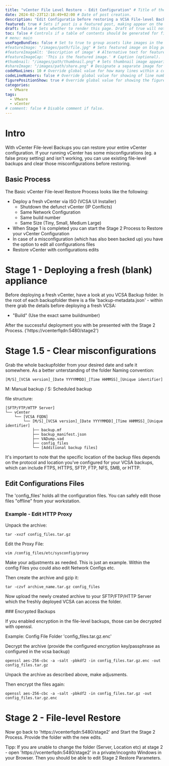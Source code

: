 ```yaml
---
title: "vCenter File Level Restore - Edit Configuration" # Title of the blog post.
date: 2024-02-23T12:18:49+02:00 # Date of post creation.
description: "Edit Configuratio before restoring a VCSA File-level Backup" # Description used for search engine.
featured: true # Sets if post is a featured post, making appear on the home page side bar.
draft: false # Sets whether to render this page. Draft of true will not be rendered.
toc: false # Controls if a table of contents should be generated for first-level links automatically.
# menu: main
usePageBundles: false # Set to true to group assets like images in the same folder as this post.
#featureImage: "/images/path/file.jpg" # Sets featured image on blog post.
#featureImageAlt: 'Description of image' # Alternative text for featured image.
#featureImageCap: 'This is the featured image.' # Caption (optional).
#thumbnail: "/images/path/thumbnail.png" # Sets thumbnail image appearing inside card on homepage.
#shareImage: "/images/path/share.png" # Designate a separate image for social media sharing.
codeMaxLines: 10 # Override global value for how many lines within a code block before auto-collapsing.
codeLineNumbers: false # Override global value for showing of line numbers within code block.
figurePositionShow: true # Override global value for showing the figure label.
categories:
  - VMware
tags:
  - VMware 
  - vCenter
# comment: false # Disable comment if false.
---
```


# Intro

With vCenter File-level Backups you can restore your entire vCenter configuration. If your running vCenter has some misconfigurations (eg. a false proxy setting) and isn't working, you can use existing file-level backups and clear those misconfigurations before restoring.

## Basic Process

The Basic vCenter File-level Restore Process looks like the following:

- Deploy a fresh vCenter via ISO (VCSA UI Installer)
  - Shutdown the defunct vCenter (IP Conflicts)
  - Same Network Configuration
  - Same build number
  - Same Size (Tiny, Small, Medium Large)
- When Stage 1 is completed you can start the Stage 2 Process to Restore your vCenter Configuration 
- In case of a misconfiguration (which has also been backed up) you have the option to edit all configurations files
- Restore vCenter with configurations edits

# Stage 1 - Deploying a fresh (blank) appliance

Before deploying a fresh vCenter, have a look at you VCSA Backup folder. In the root of each backupfolder there is a file 'backup-metadata.json' - within there grab the details before deploying a fresh VCSA:

- "Build" (Use the exact same buildnumber)


After the successful deployment you with be presented with the Stage 2 Process. ('https://vcenterfqdn:5480/stage2')

# Stage 1.5 - Clear misconfigurations

Grab the whole backupfolder from your desired date and safe it somewhere. As a better unterstanding of the folder Naming convention:

```
[M/S]_[VCSA version]_[Date YYYYMMDD]_[Time HHMMSS]_[Unique identifier]
```

M: Manual backup / S: Scheduled backup

file structure:

```
[SFTP/FTP/HTTP Server]
└── vCenter
    └── [VCSA FQDN]
        └── [M/S]_[VCSA version]_[Date YYYYMMDD]_[Time HHMMSS]_[Unique identifier]
            ├── backup.mf
            ├── backup_manifest.json
            ├── VADump.vad
            ├── config_files
            └── [Additional backup files]
```

It's important to note that the specific location of the backup files depends on the protocol and location you've configured for your VCSA backups, which can include FTPS, HTTPS, SFTP, FTP, NFS, SMB, or HTTP.

## Edit Configurations Files

The 'config_files' holds all the configuration files. You can safely edit those files "offline" from your workstation.

### Example - Edit HTTP Proxy

Unpack the archive:

```
tar -xvzf config_files.tar.gz
```

Edit the Proxy File:

```
vim /config_files/etc/sysconfig/proxy
```

Make your adjustments as needed. This is just an example. Within the config Files you could also edit Network Configs etc.

Then create the archive and gzip it:

```
tar -czvf archive_name.tar.gz config_files
```

Now upload the newly created archive to your SFTP/FTP/HTTP Server which the freshly deployed VCSA can access the folder.


### Encrypted Backups

If you enabled encryption in the file-level backups, those can be decrypted with openssl.

Example:
Config File Folder 'config_files.tar.gz.enc'

Decrypt the archive (provide the configured encryption key/passphrase as configured in the vcsa backup)

```
openssl aes-256-cbc -a -salt -pbkdf2 -in config_files.tar.gz.enc -out config_files.tar.gz
```

Unpack the archive as described above, make adjusments.

Then encrypt the files again:

```
openssl aes-256-cbc -a -salt -pbkdf2 -in config_files.tar.gz -out config_files.tar.gz.enc
```

# Stage 2 - File-level Restore

Now go back to 'https://vcenterfqdn:5480/stage2' and Start the Stage 2 Process. Provide the folder with the new edits.

Tipp: If you are unable to change the folder (Server, Location etc) at stage 2 - open 'https://vcenterfqdn:5480/stage2' in a private/incognito Windows in your Browser. Then you should be able to edit Stage 2 Restore Parameters.